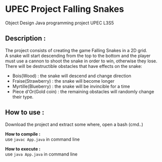 # UPEC Project Falling Snakes

Object Design Java programming project UPEC L3S5

## Description :</br>
The project consists of creating the game Falling Snakes in a 2D grid. <br>
A snake will start descending from the top to the bottom and the player must use a cannon to shoot the snake in order to win, otherwise they lose. <br>
There will be destructible obstacles that have effects on the snake: <br>
- Bois(Wood) : the snake will descend and change direction
- Fraise(Strawberry) : the snake will become longer
- Myrtille(Blueberry) : the snake will be invincible for a time
- Piece d'Or(Gold coin) : the remaining obstacles will randomly change their type.


## How to use :
Download the project and extract some where, open a bash (cmd..)

**How to compile :** <br>
use `javac App.java` in command line

**How to execute :** <br>
use `java App.java` in command line
